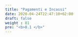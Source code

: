 ```yaml
---
title: "Pagamenti e Incassi"
date: 2020-04-24T22:47:10+02:00
draft: false
weight : 81
pre: "<b>8.1 </b>"
---
```



